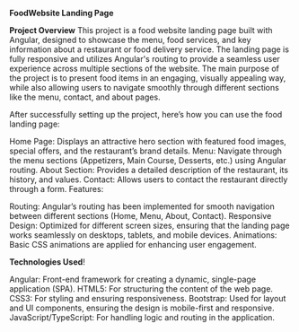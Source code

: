 **FoodWebsite Landing Page**

**Project Overview**
This project is a food website landing page built with Angular, designed to showcase the menu, food services, and key information about a restaurant or food delivery service. The landing page is fully responsive and utilizes Angular's routing to provide a seamless user experience across multiple sections of the website. The main purpose of the project is to present food items in an engaging, visually appealing way, while also allowing users to navigate smoothly through different sections like the menu, contact, and about pages.

After successfully setting up the project, here’s how you can use the food landing page:

Home Page: Displays an attractive hero section with featured food images, special offers, and the restaurant’s brand details.
Menu: Navigate through the menu sections (Appetizers, Main Course, Desserts, etc.) using Angular routing.
About Section: Provides a detailed description of the restaurant, its history, and values.
Contact: Allows users to contact the restaurant directly through a form.
Features:

Routing: Angular’s routing has been implemented for smooth navigation between different sections (Home, Menu, About, Contact).
Responsive Design: Optimized for different screen sizes, ensuring that the landing page works seamlessly on desktops, tablets, and mobile devices.
Animations: Basic CSS animations are applied for enhancing user engagement.

**Technologies Used**!


Angular: Front-end framework for creating a dynamic, single-page application (SPA).
HTML5: For structuring the content of the web page.
CSS3: For styling and ensuring responsiveness.
Bootstrap: Used for layout and UI components, ensuring the design is mobile-first and responsive.
JavaScript/TypeScript: For handling logic and routing in the application.

